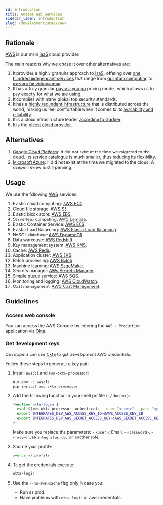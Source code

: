 ```yaml
---
id: introduction
title: Amazon Web Services
sidebar_label: Introduction
slug: /development/stack/aws
---
```


## Rationale

[AWS](https://aws.amazon.com/) is our main
[IaaS](https://en.wikipedia.org/wiki/Infrastructure_as_a_service)
cloud provider.

The main reasons why we chose it
over other alternatives are:

1. It provides a highly granular approach to
    [IaaS](https://en.wikipedia.org/wiki/Infrastructure_as_a_service),
    offering over
    [one hundred independant services](https://aws.amazon.com/)
    that range from
    [quantum computing](https://aws.amazon.com/braket)
    to
    [servers for videogames](https://aws.amazon.com/gamelift).
1. It has a fully granular
    [pay-as-you-go](https://aws.amazon.com/pricing)
    pricing model,
    which allows us to pay exactly for what
    we are using.
1. It complies with
    many global
    [top security standards](https://aws.amazon.com/compliance/programs/).
1. It has a
    [highly redundant infrastructure](https://aws.amazon.com/about-aws/global-infrastructure/?hp=tile&tile=map)
    that is distributed across the world,
    making us feel comfortable
    when it comes to its
    [availability and reliability](https://status.aws.amazon.com/).
1. It is a cloud infrastructure leader
    [according to Gartner](https://www.c-sharpcorner.com/article/top-10-cloud-service-providers/).
1. It is the
    [oldest cloud provider](https://www.techaheadcorp.com/blog/top-cloud-service-providers/#:~:text=Since%20AWS%20is%20the%20oldest,recently%20launched%20AWS%20Storage%20Gateway.).

## Alternatives

1. [Google Cloud Platform](https://cloud.google.com/gcp):
    It did not exist at the time we migrated to the cloud.
    Its service catalogue is much smaller,
    thus reducing its flexibility.
1. [Microsoft Azure](https://azure.microsoft.com/en-us/):
    It did not exist at the time we migrated to the cloud.
    A deeper review is still pending.

## Usage

We use the following [AWS](https://aws.amazon.com/) services:

1. Elastic cloud computing:
    [AWS EC2](/development/stack/aws/ec2).
1. Cloud file storage:
    [AWS S3](/development/stack/aws/s3).
1. Elastic block store:
    [AWS EBS](/development/stack/aws/ebs/).
1. Serverless computing:
    [AWS Lambda](https://aws.amazon.com/lambda/).
1. Elastic Container Service:
    [AWS ECS](https://aws.amazon.com/ecs/).
1. Elastic Load Balancing:
    [AWS Elastic Load Balancing](https://aws.amazon.com/elasticloadbalancing/).
1. NoSQL database:
    [AWS DynamoDB](https://aws.amazon.com/dynamodb/).
1. Data wareouse:
    [AWS Redshift](https://aws.amazon.com/redshift/).
1. Key management system:
    [AWS KMS](https://aws.amazon.com/kms/).
1. Cache:
    [AWS Redis](https://aws.amazon.com/redis/).
1. Application cluster:
    [AWS EKS](https://aws.amazon.com/eks/).
1. Batch processing:
    [AWS Batch](https://aws.amazon.com/batch/).
1. Machine learning:
    [AWS SageMaker](https://aws.amazon.com/sagemaker/).
1. Secrets manager:
    [AWs Secrets Manager](https://aws.amazon.com/secrets-manager/).
1. Simple queue service:
    [AWS SQS](https://aws.amazon.com/sqs/).
1. Monitoring and logging:
    [AWS CloudWatch](https://aws.amazon.com/cloudwatch/).
1. Cost management:
    [AWS Cost Management](https://aws.amazon.com/aws-cost-management/).

## Guidelines

### Access web console

You can access the AWS Console
by entering the `AWS - Production`
application via [Okta](/development/stack/okta).

### Get development keys

Developers can use
[Okta](/development/stack/okta)
to get development AWS credentials.

Follow these steps
to generate a key pair:

1. Install `awscli` and `aws-okta-processor`:

    ```bash
    nix-env -i awscli
    pip install aws-okta-processor
    ```

1. Add the following function
    in your shell profile (`~/.bashrc`):

    ```bash
    function okta-login {
      eval $(aws-okta-processor authenticate --user "<user>" --pass "<password>" --organization "fluidattacks.okta.com" --role "arn:aws:iam::205810638802:role/<role>" --application "https://fluidattacks.okta.com/home/amazon_aws/0oa9ahz3rfx1SpStS357/272" --silent --duration 32400 --environment)
      export INTEGRATES_DEV_AWS_ACCESS_KEY_ID=$AWS_ACCESS_KEY_ID
      export INTEGRATES_DEV_AWS_SECRET_ACCESS_KEY=$AWS_SECRET_ACCESS_KEY
    }
    ```

    Make sure you replace the parameters:
        - `<user>`: Email.
        - `<password>`.
        - `<role>`: Use `integrates-dev` or another role.
1. Source your profile:

    ```bash
    source ~/.profile
    ```

1. To get the credentials execute:

    ```bash
    okta-login
    ```

1. Use the `--no-aws-cache` flag only in case you:
    - Run as prod.
    - Have problems with `okta-login` or aws credentials.
